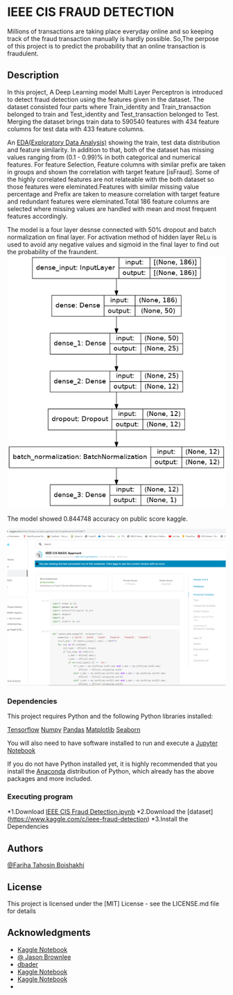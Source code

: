 # IEEE CIS FRAUD DETECTION

Millions of transactions are taking place everyday online and so keeping track of the fraud transaction manually is hardly possible. So,The perpose of this project is to predict the probability that an online transaction is fraudulent.


## Description

In this project, A Deep Learning model Multi Layer Perceptron is introduced to detect fraud detection using the features given in the dataset. The dataset consisted four parts where Train_identity and Train_transaction belonged to train and Test_identity and Test_transaction belonged to Test. Merging the dataset brings train data to 590540 features with 434 feature columns for test data with 433 feature columns.   

An [EDA(Exploratory Data Analysis)](https://github.com/fariha123/IEEE-CIS-Fraud-Detection/blob/main/EDA%20for%20IEEE%20CIS%20Fraud%20Detection.ipynb) showing the train, test data distribution and feature similarity. In addition to that, both of the dataset has missing values ranging from (0.1 - 0.99)% in both categorical and numerical features. For feature Selection, Feature columns with similar prefix are taken in groups and shown the correlation with target feature [isFraud]. Some of the highly correlated features are not relateable with the both dataset so those features were eleminated.Features with similar missing value percentage and Prefix are taken to measure correlation with target feature and redundant features were eleminated.Total 186 feature columns are selected where missing values are handled with mean and most frequent features accordingly.

The model is a four layer desnse connected with 50% dropout and batch normalization on final layer. For activation method of hidden layer ReLu is used to avoid any negative values and sigmoid in the final layer to find out the probability of the fraundent. 
![Test Image 2](https://github.com/fariha123/IEEE-CIS-Fraud-Detection/blob/main/model.png)

The model showed 0.844748 accuracy on public score kaggle.    

![Test Image 1](https://github.com/fariha123/IEEE-CIS-Fraud-Detection/blob/main/Kaggle%20score.png)



### Dependencies
This project requires Python and the following Python libraries installed:

[Tensorflow](https://www.tensorflow.org/install)
[Numpy](https://numpy.org/)
[Pandas](https://pandas.pydata.org/)
[Matplotlib](https://matplotlib.org/)
[Seaborn](https://seaborn.pydata.org/)



You will also need to have software installed to run and execute a [Jupyter Notebook](https://jupyter.org/)

If you do not have Python installed yet, it is highly recommended that you install the [Anaconda](https://www.anaconda.com/) distribution of Python, which already has the above packages and more included.


### Executing program

*1.Download [IEEE CIS Fraud Detection.ipynb](https://github.com/fariha123/IEEE-CIS-Fraud-Detection/blob/main/ieee-cis-basic-approach-dnn%20(2).ipynb)
*2.Download the [dataset] (https://www.kaggle.com/c/ieee-fraud-detection)
*3.Install the Dependencies


## Authors

[@Fariha Tahosin Boishakhi](https://www.linkedin.com/in/fariha-tahosin-boishakhi/)

## License

This project is licensed under the [MIT] License - see the LICENSE.md file for details

## Acknowledgments

* [Kaggle Notebook](https://www.kaggle.com/robikscube/ieee-fraud-detection-first-look-and-eda)
* [@ Jason Brownlee](https://machinelearningmastery.com/neural-networks-crash-course/)
* [dbader](https://github.com/dbader/readme-template)
* [Kaggle Notebook](https://www.kaggle.com/frankherfert/tips-tricks-for-working-with-large-datasets)
* [Kaggle Notebook](https://www.kaggle.com/c/m5-forecasting-accuracy/discussion/133582)
* 
